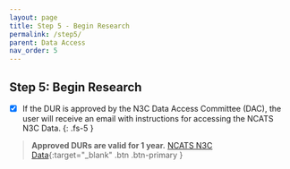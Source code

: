 ```yaml
---
layout: page
title: Step 5 - Begin Research
permalink: /step5/
parent: Data Access
nav_order: 5
---
```


## Step 5: Begin Research

- [x] If the DUR is approved by the N3C Data Access Committee (DAC), the user will receive an email with instructions for accessing the NCATS N3C Data.
{: .fs-5 }
> **Approved DURs are valid for 1 year.**
> [NCATS N3C Data](https://auth.ncats.nih.gov/_api/v2/auth/login?redirect_uri=https://auth.ncats.nih.gov/_api/v2/auth/palantir/palantir_unite/saml&client=palantir_unite&tenant=palantir&protocol=saml){:target="_blank" .btn .btn-primary }
